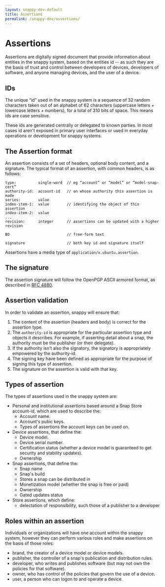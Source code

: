 ```yaml
---
layout: snappy-dev-default
title: Assertions
permalink: /snappy-dev/assertions/
---
```

# Assertions

Assertions are digitally signed document that provide information about entities in the snappy system, based on the entities id -- as such they are the basis of trust and control between developers of devices, developers of software, and anyone managing devices, and the user of a device.

## IDs

The unique “id” used in the snappy system is a sequence of 32 random characters taken out of an alphabet of 62 characters (uppercase letters + lowercase letters + numbers), for a total of 310 bits of space. This means ids are case sensitive.

These ids are generated centrally or delegated to known parties. In most cases
id aren't exposed in primary user interfaces or used in everyday operations or development for snappy systems.

## The Assertion format

An assertion consists of a set of headers, optional body content, and a signature. The typical format of an assertion, with common headers, is as follows:

    type:          single-word  // eg “account” or “model” or “model-snap-cert”
    authority-id:  account-id   // on whose authority this assertion is made
    series:        value
    index-item-1:  value        // identifying the object of this assertion
    index-item-2:  value
    ...
    revision:      integer      // assertions can be updated with a higher revision
    
    BO                          // free-form text
    
    signature                   // both key id and signature itself

Assertions have a media type of `application/x.ubuntu.assertion`.

## The signature

The assertion signature will follow the OpenPGP ASCII armored format, as described in [RFC 4880](https://tools.ietf.org/html/rfc4880).

## Assertion validation
In order to validate an assertion, snappy will ensure that:

1. The content of the assertion (headers and body) is correct for the assertion type.
2. The `authority-id` is appropriate for the particular assertion type and objects it describes. For example, if asserting detail about a snap, the authority must be the publisher (or their delegate).
3. If the authority isn't also the signatory, the signatory is appropriately empowered by the authority-id.
4. The signing key have been defined as appropriate for the purpose of signing this type of assertion.
5. The signature on the assertion is valid with that key.

## Types of assertion

The types of assertions used in the snappy system are:

- Personal and institutional assertions based around a Snap Store account-id, which are used to describe the:
   - Account name.
   - Account's pubic keys.
   - Types of assertions the account keys can be used on. 
- Device assertions, that define the:
   - Device model.
   - Device serial number.
   - Certification status (whether a device model is guaranteed to get security and stability updates).
   - Ownership
- Snap assertions, that define the:
   - Snap name 
   - Snap's build
   - Stores a snap can be distributed in
   - Monetization model (whether the snap is free or paid)
   - Ownership
   - Gated updates status
- Store assertions, which define:
   - delectation of responsibility, such those of a publisher to a developer

## Roles within an assertion

Individuals or organizations will have one account within the snappy system, however they can perform various roles and make assertions on the basis of those roles:

- brand, the creator of a device model or device models.
- publisher, the controller of a snap's publication and distribution rules.
- developer, who writes and publishes software (but may not own the policies for that software).
- owner, who has control of the policies that govern the use of a device.
- user, a person who can logon to and operate a device. 
 

 
